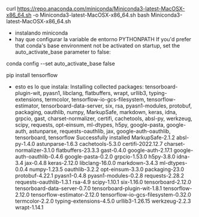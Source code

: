 curl https://repo.anaconda.com/miniconda/Miniconda3-latest-MacOSX-x86_64.sh -o Miniconda3-latest-MacOSX-x86_64.sh
bash Miniconda3-latest-MacOSX-x86_64.sh

- instalando miniconda
- hay que configurar la variable de entorno PYTHONPATH
If you'd prefer that conda's base environment not be activated on startup, 
   set the auto_activate_base parameter to false: 

conda config --set auto_activate_base false

pip install tensorflow
- esto es lo que instala:
Installing collected packages: tensorboard-plugin-wit, pyasn1, libclang, flatbuffers, wrapt, urllib3, typing-extensions, termcolor, tensorflow-io-gcs-filesystem, tensorflow-estimator, tensorboard-data-server, six, rsa, pyasn1-modules, protobuf, packaging, oauthlib, numpy, MarkupSafe, markdown, keras, idna, grpcio, gast, charset-normalizer, certifi, cachetools, absl-py, werkzeug, scipy, requests, opt-einsum, ml-dtypes, h5py, google-pasta, google-auth, astunparse, requests-oauthlib, jax, google-auth-oauthlib, tensorboard, tensorflow
Successfully installed MarkupSafe-2.1.2 absl-py-1.4.0 astunparse-1.6.3 cachetools-5.3.0 certifi-2022.12.7 charset-normalizer-3.1.0 flatbuffers-23.3.3 gast-0.4.0 google-auth-2.17.1 google-auth-oauthlib-0.4.6 google-pasta-0.2.0 grpcio-1.53.0 h5py-3.8.0 idna-3.4 jax-0.4.8 keras-2.12.0 libclang-16.0.0 markdown-3.4.3 ml-dtypes-0.0.4 numpy-1.23.5 oauthlib-3.2.2 opt-einsum-3.3.0 packaging-23.0 protobuf-4.22.1 pyasn1-0.4.8 pyasn1-modules-0.2.8 requests-2.28.2 requests-oauthlib-1.3.1 rsa-4.9 scipy-1.10.1 six-1.16.0 tensorboard-2.12.0 tensorboard-data-server-0.7.0 tensorboard-plugin-wit-1.8.1 tensorflow-2.12.0 tensorflow-estimator-2.12.0 tensorflow-io-gcs-filesystem-0.32.0 termcolor-2.2.0 typing-extensions-4.5.0 urllib3-1.26.15 werkzeug-2.2.3 wrapt-1.14.1
